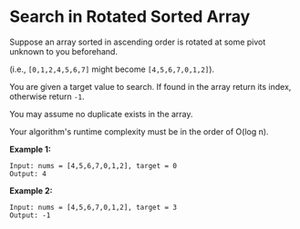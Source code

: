 # Search in Rotated Sorted Array

Suppose an array sorted in ascending order is rotated at some pivot unknown to you beforehand.

(i.e., `[0,1,2,4,5,6,7]` might become `[4,5,6,7,0,1,2]`).

You are given a target value to search. If found in the array return its index, otherwise return `-1`.

You may assume no duplicate exists in the array.

Your algorithm's runtime complexity must be in the order of O(log n).

__Example 1:__

```
Input: nums = [4,5,6,7,0,1,2], target = 0
Output: 4
```

__Example 2:__

```
Input: nums = [4,5,6,7,0,1,2], target = 3
Output: -1
```
